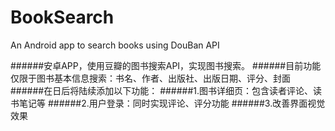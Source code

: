 BookSearch
==========

An Android app to search books using DouBan API

######安卓APP，使用豆瓣的图书搜索API，实现图书搜索。
######目前功能仅限于图书基本信息搜索：书名、作者、出版社、出版日期、评分、封面
######在日后将陆续添加以下功能：
######1.图书详细页：包含读者评论、读书笔记等
######2.用户登录：同时实现评论、评分功能
######3.改善界面视觉效果
